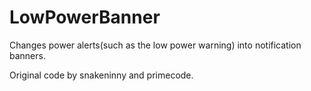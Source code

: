 LowPowerBanner
==============

Changes power alerts(such as the low power warning) into notification banners.

Original code by snakeninny and primecode.
